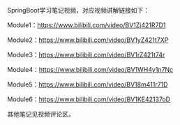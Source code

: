 SpringBoot学习笔记视频，对应视频讲解链接如下：

Module1：https://www.bilibili.com/video/BV1Zj421R7D1

Module2：https://www.bilibili.com/video/BV1yZ421t7XP

Module3：https://www.bilibili.com/video/BV1rZ421t74r

Module4：https://www.bilibili.com/video/BV1WH4y1n7Nc

Module5：https://www.bilibili.com/video/BV18m411r71D

Module6：https://www.bilibili.com/video/BV1KE42137oD

其他笔记见视频评论区。
